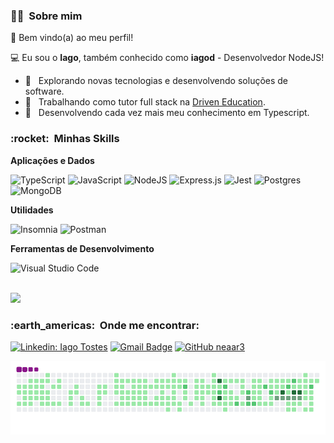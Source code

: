 <h3> 👨‍💻 &nbsp;Sobre mim </h3>


🎉 Bem vindo(a) ao meu perfil!

💻 Eu sou o **Iago**, também conhecido como **iagod** - Desenvolvedor NodeJS!  

- 🤔 &nbsp; Explorando novas tecnologias e desenvolvendo soluções de software.
- 💼 &nbsp; Trabalhando como tutor full stack na <a href="https://driven.com.br/">Driven Education</a>.
- 🌱 &nbsp; Desenvolvendo cada vez mais meu conhecimento em Typescript.

<h3> :rocket: &nbsp;Minhas Skills </h3>

**Aplicações e Dados**

  ![TypeScript](https://img.shields.io/badge/typescript-%23007ACC.svg?style=for-the-badge&logo=typescript&logoColor=white)
  ![JavaScript](https://img.shields.io/badge/javascript-%23323330.svg?style=for-the-badge&logo=javascript&logoColor=%23F7DF1E)
  ![NodeJS](https://img.shields.io/badge/node.js-6DA55F?style=for-the-badge&logo=node.js&logoColor=white)
  ![Express.js](https://img.shields.io/badge/express.js-%23404d59.svg?style=for-the-badge&logo=express&logoColor=%2361DAFB)
  ![Jest](https://img.shields.io/badge/-jest-%23C21325?style=for-the-badge&logo=jest&logoColor=white)
  ![Postgres](https://img.shields.io/badge/postgres-%23316192.svg?style=for-the-badge&logo=postgresql&logoColor=white)
  ![MongoDB](https://img.shields.io/badge/MongoDB-%234ea94b.svg?style=for-the-badge&logo=mongodb&logoColor=white)

**Utilidades**

  ![Insomnia](https://img.shields.io/badge/-Insomnia-333333?style=flat&logo=insomnia)
  ![Postman](https://img.shields.io/badge/-Postman-333333?style=flat&logo=postman)


**Ferramentas de Desenvolvimento**

  ![Visual Studio Code](https://img.shields.io/badge/-Visual%20Studio%20Code-333333?style=flat&logo=visual-studio-code&logoColor=007ACC)

<br/>

<a href="https://github.com/neaar3">
  <img height="180em" src="https://github-readme-stats.vercel.app/api?username=neaar3&theme=dracula&show_icons=true" />
</a>

<br/>

<h3> :earth_americas: &nbsp;Onde me encontrar: </h3> 

[![Linkedin: Iago Tostes](https://img.shields.io/badge/-IagoTostes-blue?style=flat-square&logo=Linkedin&logoColor=white&link=https://www.linkedin.com/in/iago-tostes/)](https://www.linkedin.com/in/iago-tostes/)
[![Gmail Badge](https://img.shields.io/badge/-iagodeoliveiratostes@gmail.com-006bed?style=flat-square&logo=Gmail&logoColor=white&link=mailto:iagodeoliveiratostes@gmail.com)](mailto:iagodeoliveiratostes@gmail.com)
[![GitHub neaar3]( https://img.shields.io/github/followers/neaar3?label=follow&style=social)](https://github.com/neaar3)

![snake gif](https://github.com/neaar3/neaar3/blob/output/github-contribution-grid-snake.gif)
